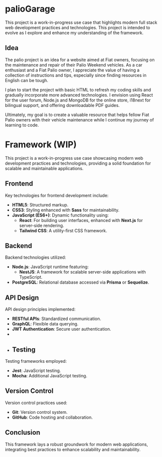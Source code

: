 # palioGarage

This project is a work-in-progress use case that highlights modern full stack web development practices and technologies. This project is intended to evolve as I explore and enhance my understanding of the framework.

## Idea

The palio project is an idea for a website aimed at Fiat owners, focusing on the maintenance and repair of their Palio Weekend vehicles. As a car enthusiast and a Fiat Palio owner, I appreciate the value of having a collection of instructions and tips, especially since finding resources in English can be tough.

I plan to start the project with basic HTML to refresh my coding skills and gradually incorporate more advanced technologies. I envision using React for the user forum, Node.js and MongoDB for the online store, i18next for bilingual support, and offering downloadable PDF guides.

Ultimately, my goal is to create a valuable resource that helps fellow Fiat Palio owners with their vehicle maintenance while I continue my journey of learning to code.

# Framework (WIP)

This project is a work-in-progress use case showcasing modern web development practices and technologies, providing a solid foundation for scalable and maintainable applications.

## Frontend

Key technologies for frontend development include:

- **HTML5**: Structured markup.
- **CSS3**: Styling enhanced with **Sass** for maintainability.
- **JavaScript (ES6+)**: Dynamic functionality using:
  - **React**: For building user interfaces, enhanced with **Next.js** for server-side rendering.
  - **Tailwind CSS**: A utility-first CSS framework.

## Backend

Backend technologies utilized:

- **Node.js**: JavaScript runtime featuring:
  - **NestJS**: A framework for scalable server-side applications with TypeScript.
- **PostgreSQL**: Relational database accessed via **Prisma** or **Sequelize**.

## API Design

API design principles implemented:

- **RESTful APIs**: Standardized communication.
- **GraphQL**: Flexible data querying.
- **JWT Authentication**: Secure user authentication.
-
- ## Testing

Testing frameworks employed:

- **Jest**: JavaScript testing.
- **Mocha**: Additional JavaScript testing.

## Version Control

Version control practices used:

- **Git**: Version control system.
- **GitHub**: Code hosting and collaboration.

## Conclusion

This framework lays a robust groundwork for modern web applications, integrating best practices to enhance scalability and maintainability.
